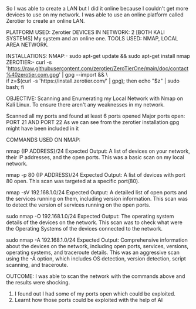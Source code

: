   So I was able to create a LAN but I did it online because I couldn't get more devices to use on my network. I was able to use an online platform called Zerotier to create an
online LAN.

PLATFORM USED: Zerotier
DEVICES IN NETWORK: 2 [BOTH KALI SYSTEMS]
                    My system and an online one.
TOOLS USED: NMAP, LOCAL AREA NETWORK.

INSTALLATIONS:
NMAP:- sudo apt-get update && sudo apt-get install nmap
ZEROTIER:- curl -s 'https://raw.githubusercontent.com/zerotier/ZeroTierOne/main/doc/contact%40zerotier.com.gpg' | gpg --import && \  
           if z=$(curl -s 'https://install.zerotier.com/' | gpg); then echo "$z" | sudo bash; fi

OBJECTIVE: Scanning and Enumerating my Local Network with Nmap on Kali Linux.
           To ensure there aren't any weaknesses in my network.

Scanned all my ports and found at least 6 ports opened
Major ports open: PORT 21 AND PORT 22
As we can see from the zerotier installation gpg might have been included in it

COMMANDS USED ON NMAP:

nmap {IP ADDRESS}/24
  Expected Output: A list of devices on your network, their IP addresses, and the open ports.
  This was a basic scan on my local network.

nmap -p 80 {IP ADDRESS}/24
  Expected Output: A list of devices with port 80 open.
  This scan was targeted at a specific port(80).
                       
nmap -sV 192.168.1.0/24
  Expected Output: A detailed list of open ports and the services running on them, including version information.
  This scan was to detect the version of services running on the open ports.
                  
sudo nmap -O 192.168.1.0/24
  Expected Output: The operating system details of the devices on the network.
  This scan was to check what were the Operating Systems of the devices connected to the network.
                       
sudo nmap -A 192.168.1.0/24
    Expected Output: Comprehensive information about the devices on the network, including open ports, services, 
    versions, operating systems, and traceroute details.
    This was an aggressive scan using the -A option, which includes OS detection, version detection, script scanning, and traceroute.

OUTCOME:
  I was able to scan the network with the commands above and the results were shocking.
1. I found out I had some of my ports open which could be exploited.
2. Learnt how those ports could be exploited with the help of AI


                
